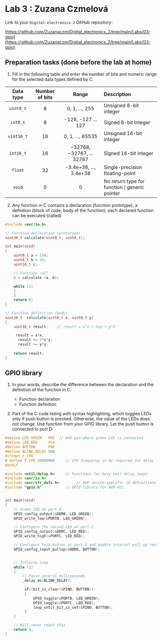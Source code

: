 # Lab 3 : Zuzana Czmelová

Link to your `Digital-electronics-2` GitHub repository:

   [https://github.com/Zuzanaczm/Digital_electronics_2/tree/main/Labs/03-gpio](https://github.com/Zuzanaczm/Digital_electronics_2/tree/main/Labs/03-gpio)

## Preparation tasks (done before the lab at home)

1. Fill in the following table and enter the number of bits and numeric range for the selected data types defined by C.

| **Data type** | **Number of bits** | **Range** | **Description** |
| :-: | :-: | :-: | :-- | 
| `uint8_t`  | 8 | 0, 1, ..., 255 | Unsigned 8-bit integer |
| `int8_t`   | 8 | -128, -127 ... 127 | Signed 8-bit Integer |
| `uint16_t` | 16 | 0, 1, ..., 65535 | Unsigned 16-bit integer |
| `int16_t`  | 16 | −32768, −32767, ... 32767 | Signed 16-bit integer |
| `float`    | 32 | -3.4e+38, ..., 3.4e+38 | Single-precision floating-point |
| `void`     | 0 | 0 | No return type for function / generic pointer |

2. Any function in C contains a declaration (function prototype), a definition (block of code, body of the function); each declared function can be executed (called)

```c
#include <avr/io.h>

// Function declaration (prototype)
uint16_t calculate(uint8_t, uint8_t);

int main(void)
{
    uint8_t a = 156;
    uint8_t b = 14;
    uint16_t c;

    // Function call
    c = calculate (a, b);

    while (1)
    {
    }
    return 0;
}

// Function definition (body)
uint16_t  calculate(uint8_t x, uint8_t y)
{
    uint16_t result;    // result = x^2 + 2xy + y^2

     result = x*x;
	  result += 2*x*y;
	  result += y*y;
	
    return result;
}
```

## GPIO library

1. In your words, describe the difference between the declaration and the definition of the function in C.
   * Function declaration
   * Function definition

2. Part of the C code listing with syntax highlighting, which toggles LEDs only if push button is pressed. Otherwise, the value of the LEDs does not change. Use function from your GPIO library. Let the push button is connected to port D:

```c
#define LED_GREEN   PB5  // AVR pin where green LED is connected
#define LED_RED     PC4
#define BUTTON      PD6    
#define BLINK_DELAY 500
#ifndef F_CPU
# define F_CPU 16000000     // CPU frequency in Hz required for delay
#endif

#include <util/delay.h>     // Functions for busy-wait delay loops
#include <avr/io.h> 
#include <avr/sfr_defs.h>        // AVR device-specific IO definitions
#include "gpio.h"           // GPIO library for AVR-GCC


int main(void)
{
    // Green LED at port B
    GPIO_config_output(&DDRB, LED_GREEN);
    GPIO_write_low(&PORTB, LED_GREEN);

    // Configure the second LED at port C
    GPIO_config_output(&DDRC, LED_RED);
    GPIO_write_high(&PORTC, LED_RED);

    // Configure Push button at port D and enable internal pull-up resistor
    GPIO_config_input_pullup(&DDRD, BUTTON);
    

    // Infinite loop
    while (1)
    {
        // Pause several milliseconds
        _delay_ms(BLINK_DELAY);

         if((bit_is_clear(&PIND, BUTTON))
         {
	         GPIO_toggle(&PORTB, LED_GREEN);
	         GPIO_toggle(&PORTC, LED_RED);
	         loop_until_bit_is_set(&PIND, BUTTON);
         }
    }

    // Will never reach this
    return 0;
}
```
